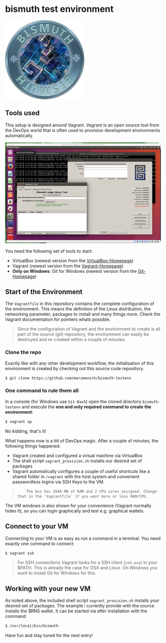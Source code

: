 # bismuth test environment

![Bismuth logo](/img/bismuth.png)

## Tools used
This setup is designed around Vagrant. Vagrant is an open source tool from the DevOps world that is often used to provision development environments automatically. 

![The final result](/img/vm_window.png)

You need the following set of tools to start:  

* VirtualBox (newest version from the [VirtualBox-Homepage])
* Vagrant (newest version from the [Vagrant-Homepage])
* **Only on Windows**: Git for Windows (newest version from the [Git-Homepage])

## Start of the Environment
The `Vagrantfile` in this repository contains the complete configuration of the environment. This means the definition of the Linux distribution, the networking parameter, packages to install and many things more. Check the Vagrant documentation for pointers whats possible.

> Since the configuration of Vagrant and the environment to create is all part of the source (git) repository, the environment can easily be destroyed and re-created within a couple of minutes.

### Clone the repo
Exactly like with any other development workflow,  the initialisation of this environment is created by checking out this source code repository.
```sh
$ git clone https://github.com/marsmensch/bismuth-testenv
```

### One command to rule them all
In a console (for Windows use `Git-Bash`) open the cloned directory `bismuth-testenv` and execute the **one and only required command to create the environment**:

```sh
$ vagrant up
```

No kidding, that's it!

What happens now is a bit of DevOps magic. After a couple of minutes, the following things happened:

* Vagrant created and configured a virtual machine via VirtualBox
* The shell script `vagrant_provision.sh` installs our desired set of packages
* Vagrant automatically configures a couple of useful shortcuts like a shared folder in `/vagrant` with the host system and convenient passwordless logins via SSH Keys to the VM. 

>         The box has 2048 MB of RAM and 2 CPU cores assigned. Change that in the `Vagrantfile` if you want more or less RAM/CPU.

The VM windows is also shown for your convenience (Vagrant normally hides it), so you can login graphically and test e.g. graphical wallets.

## Connect to your VM
Connecting to your VM is as easy as run a command in a terminal. You need exactly one command to connect:

```sh
$ vagrant ssh
```

> For SSH connections Vagrant looks for a SSH client (`ssh.exe`) in your $PATH. This is already the case for OSX and Linux. On Windows you want to install Git for Windows for this.

## Working with your new VM
As noted above, the included shell script `vagrant_provision.sh` installs your desired set of packages. The example i currently provide with the source installs the $RNS wallet. It can be started via after installation with the command: 

```sh
$ /usr/local/bin/bismuth
``` 

Have fun and stay tuned for the next entry!

[Git-Homepage]: <https://github.com/git-for-windows/git/releases/latest>
[VirtualBox-Homepage]: <https://www.virtualbox.org/wiki/Downloads>
[Vagrant-Homepage]: <https://www.vagrantup.com/downloads.html>